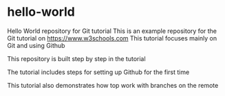 # hello-world
Hello World repository for Git tutorial
This is an example repository for the Git tutorial on https://www.w3schools.com
This tutorial focuses mainly on Git and using Github

This repository is built step by step in the tutorial

The tutorial includes steps for setting up Github for the first time

This tutorial also demonstrates how top work with branches on the remote

